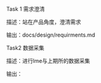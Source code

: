 Task 1 需求澄清

描述：站在产品角度，澄清需求

输出：docs/design/requirments.md



Task2 数据采集

描述：进行lme与上期所的数据采集

输出：









 
